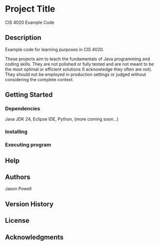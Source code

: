 # Project Title

CIS 4020 Example Code

## Description

Example code for learning purposes in CIS 4020.

These projects aim to teach the fundamentals of Java programming and coding skills. They are not polished or fully tested and are not meant to be the most optimal or efficient solutions (I acknowledge they often are not). They should not be employed in production settings or judged without considering the complete context.

## Getting Started

### Dependencies

Java JDK 24, Eclipse IDE, Python, (more coming soon...)

### Installing

### Executing program

## Help

## Authors

Jason Powell

## Version History

## License

## Acknowledgments
